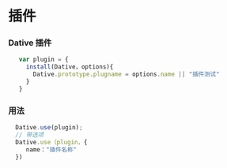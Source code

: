 # 插件

### Dative 插件

```js
   var plugin = {
     install(Dative，options){
       Dative.prototype.plugname = options.name || "插件测试"
     }
   }
```
### 用法

```js
  Dative.use(plugin);
  // 带选项
  Dative.use（plugin，{
     name："插件名称"
  })
```